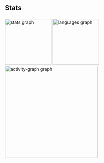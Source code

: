 <h2 align="left">Stats</h2>

###

<div align="left">
  <img src="https://github-readme-stats.vercel.app/api?username=devevandro&hide_title=false&hide_rank=false&show_icons=true&include_all_commits=true&count_private=true&disable_animations=false&theme=dracula&locale=en&hide_border=false&order=1" height="150" alt="stats graph"  />
  <img src="https://github-readme-stats.vercel.app/api/top-langs?username=devevandro&locale=en&hide_title=false&layout=compact&card_width=320&langs_count=5&theme=dracula&hide_border=false&order=2" height="150" alt="languages graph"  />
  <img src="https://github-readme-activity-graph.vercel.app/graph?username=devevandro&radius=16&theme=react&area=true&order=5" height="300" alt="activity-graph graph"  />
</div>

###
